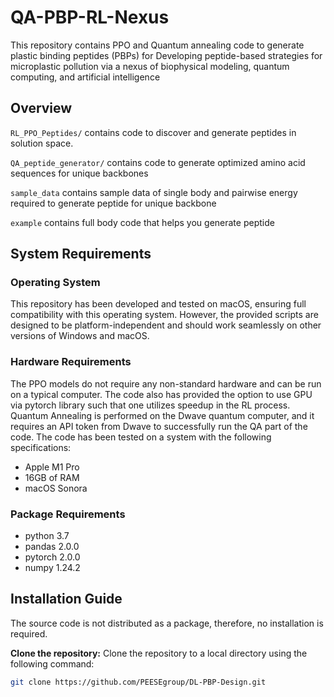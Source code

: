 # QA-PBP-RL-Nexus
This repository contains PPO and Quantum annealing code to generate plastic binding peptides (PBPs) for Developing peptide-based strategies for microplastic pollution via a nexus of biophysical modeling, quantum computing, and artificial intelligence

## Overview
`RL_PPO_Peptides/` contains code to discover and generate peptides in solution space.

`QA_peptide_generator/` contains code to generate optimized amino acid sequences for unique backbones

`sample_data` contains sample data of single body and pairwise energy required to generate peptide for unique backbone

`example`  contains full body code that helps you generate peptide

## System Requirements
### Operating System
This repository has been developed and tested on macOS, ensuring full compatibility with this operating system. However, the provided scripts are designed to be platform-independent and should work seamlessly on other versions of Windows and macOS.

### Hardware Requirements
The PPO models do not require any non-standard hardware and can be run on a typical computer. The code also has provided the option to use GPU via pytorch library such that one utilizes speedup in the RL process. Quantum Annealing is performed on the Dwave quantum computer, and it requires an API token from Dwave to successfully run the QA part of the code. The code has been tested on a system with the following specifications: 

- Apple M1 Pro
- 16GB of RAM
- macOS Sonora

### Package Requirements
- python 3.7
- pandas 2.0.0
- pytorch 2.0.0
- numpy 1.24.2

## Installation Guide
The source code is not distributed as a package, therefore, no installation is required.

**Clone the repository:** Clone the repository to a local directory using the following command:

```sh
git clone https://github.com/PEESEgroup/DL-PBP-Design.git
```
